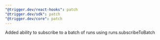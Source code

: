 ```yaml
---
"@trigger.dev/react-hooks": patch
"@trigger.dev/sdk": patch
"@trigger.dev/core": patch
---
```


Added ability to subscribe to a batch of runs using runs.subscribeToBatch

